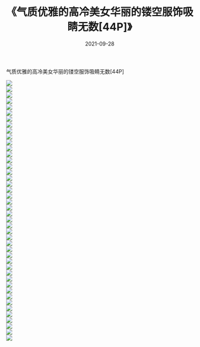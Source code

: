 ﻿---
layout: post
title:  《气质优雅的高冷美女华丽的镂空服饰吸睛无数[44P]》
date:   2021-09-28
img: http://img.660000.xyz/Sharelink/性感/2021/气质优雅的高冷美女华丽的镂空服饰吸睛无数[44P]/000.jpg
categories: [美女, 清纯, 唯美]
---

气质优雅的高冷美女华丽的镂空服饰吸睛无数[44P]

  ![](http://img.660000.xyz/Sharelink/性感/2021/气质优雅的高冷美女华丽的镂空服饰吸睛无数[44P]/001.jpg) <br> ![](http://img.660000.xyz/Sharelink/性感/2021/气质优雅的高冷美女华丽的镂空服饰吸睛无数[44P]/002.jpg) <br> ![](http://img.660000.xyz/Sharelink/性感/2021/气质优雅的高冷美女华丽的镂空服饰吸睛无数[44P]/003.jpg) <br> ![](http://img.660000.xyz/Sharelink/性感/2021/气质优雅的高冷美女华丽的镂空服饰吸睛无数[44P]/004.jpg) <br> ![](http://img.660000.xyz/Sharelink/性感/2021/气质优雅的高冷美女华丽的镂空服饰吸睛无数[44P]/005.jpg) <br> ![](http://img.660000.xyz/Sharelink/性感/2021/气质优雅的高冷美女华丽的镂空服饰吸睛无数[44P]/006.jpg) <br> ![](http://img.660000.xyz/Sharelink/性感/2021/气质优雅的高冷美女华丽的镂空服饰吸睛无数[44P]/007.jpg) <br> ![](http://img.660000.xyz/Sharelink/性感/2021/气质优雅的高冷美女华丽的镂空服饰吸睛无数[44P]/008.jpg) <br> ![](http://img.660000.xyz/Sharelink/性感/2021/气质优雅的高冷美女华丽的镂空服饰吸睛无数[44P]/009.jpg) <br> ![](http://img.660000.xyz/Sharelink/性感/2021/气质优雅的高冷美女华丽的镂空服饰吸睛无数[44P]/010.jpg) <br> ![](http://img.660000.xyz/Sharelink/性感/2021/气质优雅的高冷美女华丽的镂空服饰吸睛无数[44P]/011.jpg) <br> ![](http://img.660000.xyz/Sharelink/性感/2021/气质优雅的高冷美女华丽的镂空服饰吸睛无数[44P]/012.jpg) <br> ![](http://img.660000.xyz/Sharelink/性感/2021/气质优雅的高冷美女华丽的镂空服饰吸睛无数[44P]/013.jpg) <br> ![](http://img.660000.xyz/Sharelink/性感/2021/气质优雅的高冷美女华丽的镂空服饰吸睛无数[44P]/014.jpg) <br> ![](http://img.660000.xyz/Sharelink/性感/2021/气质优雅的高冷美女华丽的镂空服饰吸睛无数[44P]/015.jpg) <br> ![](http://img.660000.xyz/Sharelink/性感/2021/气质优雅的高冷美女华丽的镂空服饰吸睛无数[44P]/016.jpg) <br> ![](http://img.660000.xyz/Sharelink/性感/2021/气质优雅的高冷美女华丽的镂空服饰吸睛无数[44P]/017.jpg) <br> ![](http://img.660000.xyz/Sharelink/性感/2021/气质优雅的高冷美女华丽的镂空服饰吸睛无数[44P]/018.jpg) <br> ![](http://img.660000.xyz/Sharelink/性感/2021/气质优雅的高冷美女华丽的镂空服饰吸睛无数[44P]/019.jpg) <br> ![](http://img.660000.xyz/Sharelink/性感/2021/气质优雅的高冷美女华丽的镂空服饰吸睛无数[44P]/020.jpg) <br> ![](http://img.660000.xyz/Sharelink/性感/2021/气质优雅的高冷美女华丽的镂空服饰吸睛无数[44P]/021.jpg) <br> ![](http://img.660000.xyz/Sharelink/性感/2021/气质优雅的高冷美女华丽的镂空服饰吸睛无数[44P]/022.jpg) <br> ![](http://img.660000.xyz/Sharelink/性感/2021/气质优雅的高冷美女华丽的镂空服饰吸睛无数[44P]/023.jpg) <br> ![](http://img.660000.xyz/Sharelink/性感/2021/气质优雅的高冷美女华丽的镂空服饰吸睛无数[44P]/024.jpg) <br> ![](http://img.660000.xyz/Sharelink/性感/2021/气质优雅的高冷美女华丽的镂空服饰吸睛无数[44P]/025.jpg) <br> ![](http://img.660000.xyz/Sharelink/性感/2021/气质优雅的高冷美女华丽的镂空服饰吸睛无数[44P]/026.jpg) <br> ![](http://img.660000.xyz/Sharelink/性感/2021/气质优雅的高冷美女华丽的镂空服饰吸睛无数[44P]/027.jpg) <br> ![](http://img.660000.xyz/Sharelink/性感/2021/气质优雅的高冷美女华丽的镂空服饰吸睛无数[44P]/028.jpg) <br> ![](http://img.660000.xyz/Sharelink/性感/2021/气质优雅的高冷美女华丽的镂空服饰吸睛无数[44P]/029.jpg) <br> ![](http://img.660000.xyz/Sharelink/性感/2021/气质优雅的高冷美女华丽的镂空服饰吸睛无数[44P]/030.jpg) <br> ![](http://img.660000.xyz/Sharelink/性感/2021/气质优雅的高冷美女华丽的镂空服饰吸睛无数[44P]/031.jpg) <br> ![](http://img.660000.xyz/Sharelink/性感/2021/气质优雅的高冷美女华丽的镂空服饰吸睛无数[44P]/032.jpg) <br> ![](http://img.660000.xyz/Sharelink/性感/2021/气质优雅的高冷美女华丽的镂空服饰吸睛无数[44P]/033.jpg) <br> ![](http://img.660000.xyz/Sharelink/性感/2021/气质优雅的高冷美女华丽的镂空服饰吸睛无数[44P]/034.jpg) <br> ![](http://img.660000.xyz/Sharelink/性感/2021/气质优雅的高冷美女华丽的镂空服饰吸睛无数[44P]/035.jpg) <br> ![](http://img.660000.xyz/Sharelink/性感/2021/气质优雅的高冷美女华丽的镂空服饰吸睛无数[44P]/036.jpg) <br> ![](http://img.660000.xyz/Sharelink/性感/2021/气质优雅的高冷美女华丽的镂空服饰吸睛无数[44P]/037.jpg) <br> ![](http://img.660000.xyz/Sharelink/性感/2021/气质优雅的高冷美女华丽的镂空服饰吸睛无数[44P]/038.jpg) <br> ![](http://img.660000.xyz/Sharelink/性感/2021/气质优雅的高冷美女华丽的镂空服饰吸睛无数[44P]/039.jpg) <br> ![](http://img.660000.xyz/Sharelink/性感/2021/气质优雅的高冷美女华丽的镂空服饰吸睛无数[44P]/040.jpg) <br> ![](http://img.660000.xyz/Sharelink/性感/2021/气质优雅的高冷美女华丽的镂空服饰吸睛无数[44P]/041.jpg) <br> ![](http://img.660000.xyz/Sharelink/性感/2021/气质优雅的高冷美女华丽的镂空服饰吸睛无数[44P]/042.jpg) <br> ![](http://img.660000.xyz/Sharelink/性感/2021/气质优雅的高冷美女华丽的镂空服饰吸睛无数[44P]/043.jpg) <br> ![](http://img.660000.xyz/Sharelink/性感/2021/气质优雅的高冷美女华丽的镂空服饰吸睛无数[44P]/044.jpg) <br>